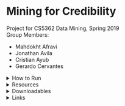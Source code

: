 # Mining for Credibility
Project for CS5362 Data Mining, Spring 2019<br/>
Group Members:
* Mahdokht Afravi
* Jonathan Avila
* Cristian Ayub
* Gerardo Cervantes

<details>
    <summary>How to Run</summary>
<p>This section describes how to run each script in the python environment equipped with the 'Prerequisites' stated below.</p>

<br/>
<h4>datafilter.py</h4>
Reads `news_cleaned_2018_02_13.csv` and writes rows matching article types supplied with `-article_types`. For a complete list of article types (tags), see https://github.com/several27/FakeNewsCorpus#formatting.
    <p>For example, to write 'fake' articles and 'reliable' articles into `fake.csv` and `reliable.csv` respectively, </p>
    <q>data_filter.py -article_types fake reliable</q><br/>

<br/>
<h4>data_preprocessing.py</h4>
Creates a sparse matrix of documents and word frequency. Default vocabulary size is 40,000.
    <q>data_preprocessing.py -filename="fake.csv" -article_limit=1000 -vocabulary_size=20000</q><br/>

<br/>
<h4>Prerequisites</h4>
    <p><q>nltk.download('stopwords')</q><br/>
        <q>nltk.download('punkt')</q></p>
</details>

<details>
    <summary>Resources</summary>
    <p>Fake News Corpus is available on GitHub at https://github.com/several27/FakeNewsCorpus.</p>
</details>

<details>
    <summary>Downloadables</summary>
    <p>Click on the <em>Releases</em> tab of the project on GitHub (or visiting https://github.com/mahdafr/19s_cs5362-dm/releases) to download a ZIP of all source code, report (as a PDF), and presentation slides (as a PDF).</p>
</details>

<details>
    <summary>Links</summary>
    <p>Code: https://github.com/mahdafr/19s_cs5362-dm/</p>
    <p>Slides: https://github.com/mahdafr/19s_cs5362-dm/blob/master/docs/slides.pdf</p>
    <p>Report: https://github.com/mahdafr/19s_cs5362-dm/blob/master/docs/report.pdf</p>
</details>
